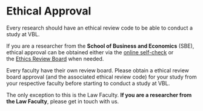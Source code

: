 
# Ethical Approval

Every research should have an ethical review code to be able to conduct a study at VBL.

If you are a researcher from the **School of Business and Economics** (SBE), ethical approval can be obtained either via the [online self-check](https://vueconomics.eu.qualtrics.com/jfe/form/SV_1SKjMzceWRZIk9D) or the [Ethics Review Board](https://vu.nl/en/about-vu/more-about/research-office) when needed.

Every faculty have their own review board. Please obtain a ethical review board approval (and the associated ethical review code) for your study from your respective faculty before starting to conduct a study at VBL. 

The only exception to this is the Law Faculty. **If you are a researcher from the Law Faculty**, please get in touch with us.
